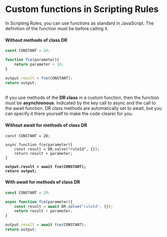 # Custom functions in Scripting Rules

In Scripting Rules, you can use functions as standard in JavaScript. The definition of the function must be before calling it.

#### Without  methods of class DR

```javascript
const CONSTANT = 20;

function fce(parameter){
    return parameter + 10;
}

output.result = fce(CONSTANT);
return output;
```

\
If you use methods of the **DR class** in a custom function, then the function must be **asynchronous**. Indicated by the key call to async and the call to the await function. DR class methods are automatically set to await, but you can specify it there yourself to make the code clearer for you.

#### Without await for methods of class DR

<pre class="language-javascript"><code class="lang-javascript">const CONSTANT = 20;

async function fce(parameter){
    const result = DR.solve("ruleId", {});
    return result + parameter;
}

<strong>output.result = await fce(CONSTANT);
</strong><strong>return output;</strong></code></pre>

#### With await for methods of class DR

```javascript
const CONSTANT = 20;

async function fce(parameter){
    const result = await DR.solve("ruleId", {});
    return result + parameter;
}

output.result = await fce(CONSTANT);
return output;
```
